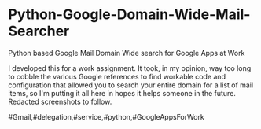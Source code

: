 # Python-Google-Domain-Wide-Mail-Searcher
Python based Google Mail Domain Wide search for Google Apps at Work

I developed this for a work assignment.  It took, in my opinion, way too long to cobble the various Google references to find workable code and configuration that allowed you to search your entire domain for a list of mail items, so I'm putting it all here in hopes it helps someone in the future.  Redacted screenshots to follow.


#Gmail,#delegation,#service,#python,#GoogleAppsForWork
